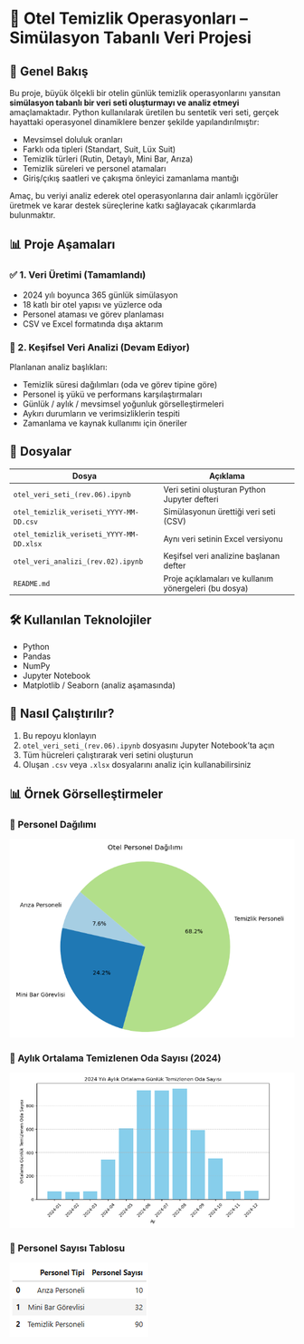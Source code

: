 # 🧹 Otel Temizlik Operasyonları – Simülasyon Tabanlı Veri Projesi

## 📌 Genel Bakış

Bu proje, büyük ölçekli bir otelin günlük temizlik operasyonlarını yansıtan **simülasyon tabanlı bir veri seti oluşturmayı ve analiz etmeyi** amaçlamaktadır. Python kullanılarak üretilen bu sentetik veri seti, gerçek hayattaki operasyonel dinamiklere benzer şekilde yapılandırılmıştır:

- Mevsimsel doluluk oranları  
- Farklı oda tipleri (Standart, Suit, Lüx Suit)  
- Temizlik türleri (Rutin, Detaylı, Mini Bar, Arıza)  
- Temizlik süreleri ve personel atamaları  
- Giriş/çıkış saatleri ve çakışma önleyici zamanlama mantığı

Amaç, bu veriyi analiz ederek otel operasyonlarına dair anlamlı içgörüler üretmek ve karar destek süreçlerine katkı sağlayacak çıkarımlarda bulunmaktır.

## 📊 Proje Aşamaları

### ✅ 1. Veri Üretimi (Tamamlandı)
- 2024 yılı boyunca 365 günlük simülasyon  
- 18 katlı bir otel yapısı ve yüzlerce oda  
- Personel ataması ve görev planlaması  
- CSV ve Excel formatında dışa aktarım

### 🔄 2. Keşifsel Veri Analizi (Devam Ediyor)
Planlanan analiz başlıkları:
- Temizlik süresi dağılımları (oda ve görev tipine göre)  
- Personel iş yükü ve performans karşılaştırmaları  
- Günlük / aylık / mevsimsel yoğunluk görselleştirmeleri  
- Aykırı durumların ve verimsizliklerin tespiti  
- Zamanlama ve kaynak kullanımı için öneriler

## 📁 Dosyalar

| Dosya | Açıklama |
|-------|----------|
| `otel_veri_seti_(rev.06).ipynb` | Veri setini oluşturan Python Jupyter defteri |
| `otel_temizlik_veriseti_YYYY-MM-DD.csv` | Simülasyonun ürettiği veri seti (CSV) |
| `otel_temizlik_veriseti_YYYY-MM-DD.xlsx` | Aynı veri setinin Excel versiyonu |
| `otel_veri_analizi_(rev.02).ipynb` | Keşifsel veri analizine başlanan defter |
| `README.md` | Proje açıklamaları ve kullanım yönergeleri (bu dosya) |

## 🛠️ Kullanılan Teknolojiler

- Python  
- Pandas  
- NumPy  
- Jupyter Notebook  
- Matplotlib / Seaborn (analiz aşamasında)

## 🚀 Nasıl Çalıştırılır?

1. Bu repoyu klonlayın  
2. `otel_veri_seti_(rev.06).ipynb` dosyasını Jupyter Notebook’ta açın  
3. Tüm hücreleri çalıştırarak veri setini oluşturun  
4. Oluşan `.csv` veya `.xlsx` dosyalarını analiz için kullanabilirsiniz

## 📊 Örnek Görselleştirmeler

### 🔸 Personel Dağılımı

![Personel Dağılımı](./personel_dagilimi.png)

### 🔸 Aylık Ortalama Temizlenen Oda Sayısı (2024)

![Aylık Ortalama Oda Sayısı](./aylik_ortalama_temizlenen_oda_sayisi.png)

### 🔸 Personel Sayısı Tablosu

![Personel Sayısı](./personel_sayisi.png)
